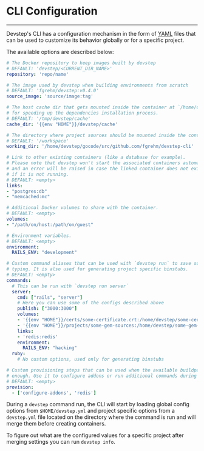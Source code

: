 # CLI Configuration
-------------------

Devstep's CLI has a configuration mechanism in the form of [YAML](http://www.yaml.org/)
files that can be used to customize its behavior globally or for a specific project.

The available options are described below:

```yaml
# The Docker repository to keep images built by devstep
# DEFAULT: 'devstep/<CURRENT_DIR_NAME>'
repository: 'repo/name'

# The image used by devstep when building environments from scratch
# DEFAULT: 'fgrehm/devstep:v0.4.0'
source_image: 'source/image:tag'

# The host cache dir that gets mounted inside the container at `/home/devstep/cache`
# for speeding up the dependencies installation process.
# DEFAULT: '/tmp/devstep/cache'
cache_dir: '{{env "HOME"}}/devstep/cache'

# The directory where project sources should be mounted inside the container.
# DEFAULT: '/workspace'
working_dir: '/home/devstep/gocode/src/github.com/fgrehm/devstep-cli'

# Link to other existing containers (like a database for example).
# Please note that devstep won't start the associated containers automatically
# and an error will be raised in case the linked container does not exist or
# if it is not running.
# DEFAULT: <empty>
links:
- "postgres:db"
- "memcached:mc"

# Additional Docker volumes to share with the container.
# DEFAULT: <empty>
volumes:
- "/path/on/host:/path/on/guest"

# Environment variables.
# DEFAULT: <empty>
environment:
  RAILS_ENV: "development"

# Custom command aliases that can be used with `devstep run` to save some
# typing. It is also used for generating project specific binstubs.
# DEFAULT: <empty>
commands:
  # This can be run with `devstep run server`
  server:
    cmd: ["rails", "server"]
    # Here you can use some of the configs described above
    publish: ["3000:3000"]
    volumes:
    - '{{env "HOME"}}/certs/some-certificate.crt:/home/devstep/some-certificate.crt'
    - '{{env "HOME"}}/projects/some-gem-sources:/home/devstep/some-gem-sources'
    links:
    - 'redis:redis'
    environment:
      RAILS_ENV: "hacking"
  ruby:
    # No custom options, used only for generating binstubs

# Custom provisioning steps that can be used when the available buildpacks are not
# enough. Use it to configure addons or run additional commands during the build.
# DEFAULT: <empty>
provision:
  - ['configure-addons', 'redis']
```

During a `devstep` command run, the CLI will start by loading global config
options from `$HOME/devstep.yml` and project specific options from a `devstep.yml`
file located on the directory where the command is run and will merge them before
creating containers.

To figure out what are the configured values for a specific project after
merging settings you can run `devstep info`.
